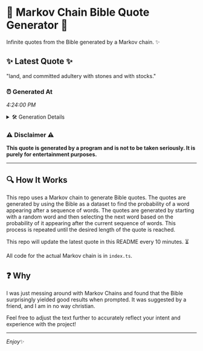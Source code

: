 # 📖 Markov Chain Bible Quote Generator 📖

Infinite quotes from the Bible generated by a Markov chain. ✨

## ✨ Latest Quote ✨
"land, and committed adultery with stones and with stocks."

### ⏰ Generated At
*4:24:00 PM*

<details>
    <summary>🛠️ Generation Details</summary>
    <p>
        <strong>🌱 Seed:</strong> land,<br>
        <strong>🔄 Iterations:</strong> 8<br>
        <strong>📜 Context History:</strong><br>[ land, ]: and<br>[ land,, and ]: committed<br>[ land,, and, committed ]: adultery<br>[ land,, and, committed, adultery ]: with<br>[ land,, and, committed, adultery, with ]: stones<br>[ land,, and, committed, adultery, with, stones ]: and<br>[ and, committed, adultery, with, stones, and ]: with<br>[ committed, adultery, with, stones, and, with ]: stocks.<br>
    </p>
</details>

### ⚠️ Disclaimer ⚠️
**This quote is generated by a program and is not to be taken seriously. It is purely for entertainment purposes.**

---

## 🔍 How It Works

This repo uses a Markov chain to generate Bible quotes. The quotes are generated by using the Bible as a dataset to find the probability of a word appearing after a sequence of words. The quotes are generated by starting with a random word and then selecting the next word based on the probability of it appearing after the current sequence of words. This process is repeated until the desired length of the quote is reached.

This repo will update the latest quote in this README every 10 minutes. ⏳

All code for the actual Markov chain is in `index.ts`.

## ❓ Why

I was just messing around with Markov Chains and found that the Bible surprisingly yielded good results when prompted. 
It was suggested by a friend, and I am in no way christian.

Feel free to adjust the text further to accurately reflect your intent and experience with the project!

---

*Enjoy*✨
